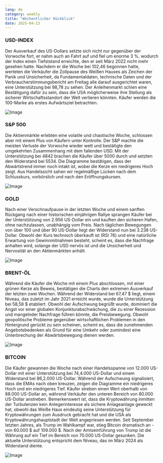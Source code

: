 ```yaml
---
lang: de
category: weekly
title: "Wöchentlicher Rückblick"
date: 2025-04-13
---
```


### USD-INDEX

Der Ausverkauf des US-Dollars setzte sich nicht nur gegenüber der Vorwoche fort, er nahm auch an Fahrt auf und fiel um enorme 3 %, wodurch der Index einen Tiefststand erreichte, den er seit März 2022 nicht mehr gesehen hatte. Nachdem er die Woche bei 102,46 begonnen hatte, werteten die Verkäufer die Zollpause des Weißen Hauses als Zeichen der Panik und Unsicherheit, da Fundamentaldaten, technische Daten und der Verbraucherstimmungsbericht am Freitag alle darauf ausgerichtet waren, eine Unterstützung bei 98,78 zu sehen. Der Anleihenmarkt schien eine Bestätigung dafür zu sein, dass die USA möglicherweise ihre Stellung als sicherer Wirtschaftsstandort der Welt verlieren könnten. Käufer werden die 100-Marke als erstes Aufwärtsziel betrachten. 

![Image](https://markleighedu.github.io/img/Apr-2025/13-Apr-2025/usdindex.jpg)

### S&P 500

Die Aktienmärkte erlebten eine volatile und chaotische Woche, schlossen aber mit einem Plus von Käufern unter Kontrolle. Der S&P machte die meisten Verluste der Vorwoche wieder wett und bestätigte den umgekehrten Zusammenhang mit dem fallenden USD. Mit der Unterstützung bei 4842 brachen die Käufer über 5000 durch und setzten den Widerstand bei 5534. Die Diagramme bestätigen, dass der Abwärtstrend immer noch intakt ist, wobei die Kerze ein niedrigeres Hoch zeigt. Aus Handelssicht sahen wir regelmäßige Lücken nach dem Schlusskurs, vorbörslich und nach den Eröffnungskursen.  

![Image](https://markleighedu.github.io/img/Apr-2025/13-Apr-2025/sp500.jpg)

### GOLD

Nach einer Verschnaufpause in der letzten Woche und einem sanften Rückgang nach einer historischen einjährigen Rallye sprangen Käufer bei der Unterstützung von 2.956 US-Dollar ein und kauften den sicheren Hafen, ohne nachzulassen, unabhängig vom Preis. Nach täglichen Bewegungen von über 100 und über 90 US-Dollar liegt der Widerstand nun bei 3.238 US-Dollar. Obwohl der Kurs technisch überkauft ist (RSI 76) und eine natürliche Erwartung von Gewinnmitnahmen besteht, scheint es, dass die Nachfrage anhalten wird, solange der USD nervös ist und die Unsicherheit und Nervosität an den Aktienmärkten anhält. 

![Image](https://markleighedu.github.io/img/Apr-2025/13-Apr-2025/gold.jpg)

### BRENT-ÖL

Während die Käufer die Woche mit einem Plus abschlossen, mit einer grünen Kerze als Beweis, bestätigen die Charts den extremen Ausverkauf der letzten zwei Wochen. Während der Widerstand bei 67,47 $ liegt, einem Niveau, das zuletzt im Jahr 2021 erreicht wurde, wurde die Unterstützung bei 58,58 $ etabliert. Obwohl der Aufschwung begrüßt wurde, dominiert die Angst vor einer globalen Konjunkturabschwächung, die zu einer Rezession und mangelnder Nachfrage führen könnte, die Preisbewegung. Obwohl geopolitische Probleme gegenüber wirtschaftlichen Problemen in den Hintergrund gerückt zu sein scheinen, scheint es, dass die zunehmenden Angebotsbedenken als Grund für eine Umkehr oder zumindest eine Unterbrechung der Abwärtsbewegung dienen werden.

![Image](https://markleighedu.github.io/img/Apr-2025/13-Apr-2025/brentoil.jpg)

### BITCOIN

Die Käufer gewannen die Woche nach einer Handelsspanne von 12.000 US-Dollar mit einer Unterstützung bei 74,4.000 US-Dollar und einem Widerstand bei 86,2.000 US-Dollar. Während der Aufschwung signalisiert, dass die EMAs nach oben kreuzen, zeigen die Diagramme ein niedrigeres Hoch und ein niedrigeres Tief. Käufer streben einen Wert oberhalb von 88.000 US-Dollar an, während Verkäufer den unteren Bereich von 80.000 US-Dollar anstreben. Bemerkenswert ist, dass die Kryptowährung inmitten der Turbulenzen kein Anlegerinteresse als sichere Anlageanlage geweckt hat, obwohl das Weiße Haus eindeutig seine Unterstützung für Kryptowährungen zum Ausdruck gebracht hat und die USA als Kryptowährungshauptstadt der Welt angepriesen werden. Seit September letzten Jahres, als Trump im Wahlkampf war, stieg Bitcoin dramatisch an - von 60.000 $ auf 109.000 $. Nach der Amtseinführung von Trump ist die Währung auf ein Tief im Bereich von 70.000 US-Dollar gesunken. Die aktuelle Unterstützung entspricht dem Niveau, das im März 2024 als Widerstand diente.

![Image](https://markleighedu.github.io/img/Apr-2025/13-Apr-2025/bitcoin.jpg)

